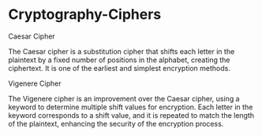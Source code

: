 # Cryptography-Ciphers


Caesar Cipher 

The Caesar cipher is a substitution cipher that shifts each letter in the plaintext by a 
fixed number of positions in the alphabet, creating the ciphertext. 
It is one of the earliest and simplest encryption methods.

Vigenere Cipher

The Vigenere cipher is an improvement over the Caesar cipher, using a keyword to determine 
multiple shift values for encryption. Each letter in the keyword corresponds to a shift value, 
and it is repeated to match the length of the plaintext, enhancing the security of the encryption process.
